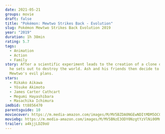 ```yaml
---
date: 2021-05-21
groups: movie
draft: false
title: "Pokémon: Mewtwo Strikes Back - Evolution"
slug: Pokémon Mewtwo Strikes Back Evolution 2019
year: "2019"
duration: 1h 38min
rating: 5.7
tags:
  - Animation
  - Action
  - Family
story: After a scientific experiment leads to the creation of a clone of Mewtwo,
  he sets out to destroy the world. Ash and his friends then decide to thwart
  Mewtwo's evil plans.
stars:
  - Rikako Aikawa
  - Yôsuke Akimoto
  - James Carter Cathcart
  - Megumi Hayashibara
  - Masachika Ichimura
imdbid: tt8856470
parentsguide: 10
moviecover: https://m.media-amazon.com/images/M/MV5BZDA0NGEwNDItMDM5OC00ZmY4LTk1ZGQtMzE4ZmVhY2M3MzY0XkEyXkFqcGdeQXVyOTA1ODU0Mzc@._V1_FMjpg_UX960_.jpg
moviebg: https://m.media-amazon.com/images/M/MV5BNzE3ODY0NzgtYzVlNi00MmRjLWFmMTItZWJkMTRjZjUwYTJhXkEyXkFqcGdeQXVyNzExMzc0MDg@._V1_FMjpg_UX1200_.jpg
trailer: a4kjjLDZ0oU
---
```

